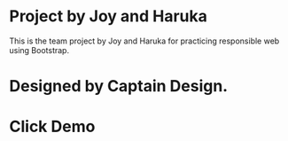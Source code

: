 # Project by Joy and Haruka
This is the team project by Joy and Haruka for practicing responsible web using Bootstrap.

# Designed by Captain Design.

# Click Demo
